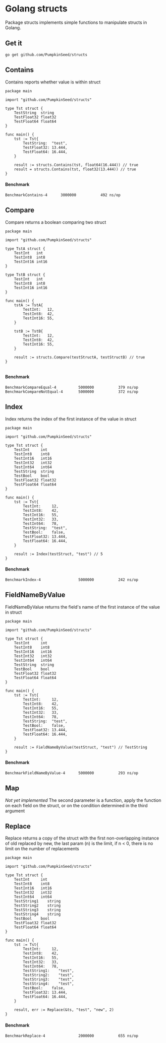 # Golang structs
Package structs implements simple functions to manipulate structs in Golang.

## Get it

```
go get github.com/PumpkinSeed/structs
```

## Contains
Contains reports whether value is within struct

```
package main

import "github.com/PumpkinSeed/structs"

type Tst struct {
    TestString  string
    TestFloat32 float32
    TestFloat64 float64
}

func main() {
    tst := Tst{
        TestString:  "test",
        TestFloat32: 13.444,
        TestFloat64: 16.444,
    }

    result := structs.Contains(tst, float64(16.444)) // true
    result = structs.Contains(tst, float32(13.444)) // true
}
```

#### Benchmark

```
BenchmarkContains-4   	 3000000	       492 ns/op
```

## Compare
Compare returns a boolean comparing two struct

```
package main

import "github.com/PumpkinSeed/structs"

type TstA struct {
	TestInt   int
	TestInt8  int8
	TestInt16 int16
}

type TstB struct {
	TestInt   int
	TestInt8  int8
	TestInt16 int16
}

func main() {
    tstA := TstA{
        TestInt:   12,
	    TestInt8:  42,
	    TestInt16: 55,
    }

    tstB := TstB{
        TestInt:   12,
	    TestInt8:  42,
	    TestInt16: 55,
    }

    result := structs.Compare(testStructA, testStructB) // true
}


```

#### Benchmark

```
BenchmarkCompareEqual-4      	 5000000	       379 ns/op
BenchmarkCompareNotEqual-4   	 5000000	       372 ns/op
```

## Index
Index returns the index of the first instance of the value in struct

```
package main

import "github.com/PumpkinSeed/structs"

type Tst struct {
    TestInt     int
	TestInt8    int8
	TestInt16   int16
	TestInt32   int32
	TestInt64   int64
	TestString  string
	TestBool    bool
	TestFloat32 float32
	TestFloat64 float64
}

func main() {
    tst := Tst{
        TestInt:     12,
		TestInt8:    42,
		TestInt16:   55,
		TestInt32:   33,
		TestInt64:   78,
		TestString:  "test",
		TestBool:    false,
		TestFloat32: 13.444,
		TestFloat64: 16.444,
    }

    result := Index(testStruct, "test") // 5
}
```

#### Benchmark

```
BenchmarkIndex-4             	 5000000	       242 ns/op
```

## FieldNameByValue
FieldNameByValue returns the field's name of the first instance of the value in struct

```
package main

import "github.com/PumpkinSeed/structs"

type Tst struct {
    TestInt     int
	TestInt8    int8
	TestInt16   int16
	TestInt32   int32
	TestInt64   int64
	TestString  string
	TestBool    bool
	TestFloat32 float32
	TestFloat64 float64
}

func main() {
    tst := Tst{
        TestInt:     12,
		TestInt8:    42,
		TestInt16:   55,
		TestInt32:   33,
		TestInt64:   78,
		TestString:  "test",
		TestBool:    false,
		TestFloat32: 13.444,
		TestFloat64: 16.444,
    }

    result := FieldNameByValue(testStruct, "test") // TestString
}
```

#### Benchmark

```
BenchmarkFieldNameByValue-4   	 5000000	       293 ns/op
```

## Map
_Not yet implemented_
The second parameter is a function, apply the function on each field on the struct, or on the condition determined in the third argument

## Replace
Replace returns a copy of the struct with the first non-overlapping instance of old replaced by new, the last param (n) is the limit, if n < 0, there is no limit on the number of replacements

```
package main

import "github.com/PumpkinSeed/structs"

type Tst struct {
    TestInt     int
	TestInt8    int8
	TestInt16   int16
	TestInt32   int32
	TestInt64   int64
	TestString1    string
	TestString2    string
	TestString3    string
	TestString4    string
	TestBool    bool
	TestFloat32 float32
	TestFloat64 float64
}

func main() {
    tst := Tst{
        TestInt:     12,
		TestInt8:    42,
		TestInt16:   55,
		TestInt32:   33,
		TestInt64:   78,
		TestString1:    "test",
		TestString2:    "test",
		TestString3:    "test",
		TestString4:    "test",
		TestBool:    false,
		TestFloat32: 13.444,
		TestFloat64: 16.444,
    }

    result, err := Replace(&ts, "test", "new", 2)
}
```

#### Benchmark

```
BenchmarkReplace-4            	 2000000	       655 ns/op
```